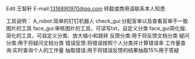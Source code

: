 Edit:王智轩
E-mail:1316890970@qq.com
转载或商用请联系本人知悉

工具说明：
A_robot:简单的钉钉机器人
check_gui:分配盲审以及查看盲审不一致图片的工具
face_gui:审核图片的工具，可读写txt，自定义分类
face_gui简化版:简化的工具，可自定义分类、放大缩小和跳转
反馈分类:用于将反馈文档分类
疑问分类:用于将疑问文档分类
错误反馈:将错误按照个人分类并计算错误率
工作量查询:实时查询个人的工作量
抽取错误:用于将错误反馈的结果抽取15%用于答疑
